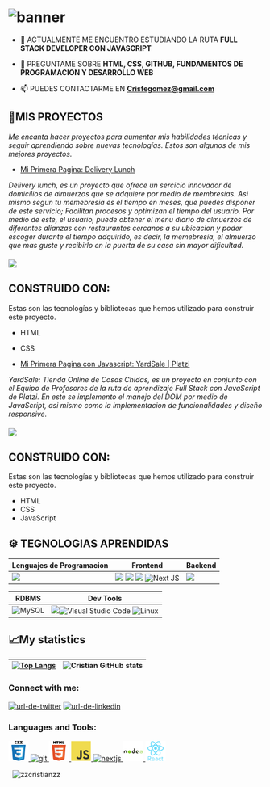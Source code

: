 # ![banner](https://ibb.co/TPqtP8k)


- 🔭 ACTUALMENTE ME ENCUENTRO ESTUDIANDO LA RUTA **FULL STACK DEVELOPER CON JAVASCRIPT**

- 💬 PREGUNTAME SOBRE **HTML, CSS, GITHUB, FUNDAMENTOS DE PROGRAMACION Y DESARROLLO WEB**

- 📫 PUEDES CONTACTARME EN **Crisfegomez@gmail.com**

## 🚀MIS PROYECTOS 
_Me encanta hacer proyectos para aumentar mis habilidades técnicas y seguir aprendiendo sobre nuevas tecnologías. Estos son algunos de mis mejores proyectos._

- [Mi Primera Pagina: Delivery Lunch](https://github.com/ZzCristianzZ/Deliverylunchoficial)

_Delivery lunch, es un proyecto que ofrece un sercicio innovador de domicilios de almuerzos que se adquiere por medio de membresias. Asi mismo segun tu memebresia es el tiempo en meses, que puedes disponer de este servicio; Facilitan procesos y optimizan el tiempo del usuario.
Por medio de este, el usuario, puede obtener el menu diario de almuerzos de diferentes alianzas con restaurantes cercanos a su ubicacion y poder escoger durante el tiempo adquirido, es decir, la memebresia, el almuerzo que mas guste y recibirlo en la puerta de su casa sin mayor dificultad._

<img src="https://lh3.googleusercontent.com/ke1p-RNbdyZw9i2jfnkGuafOXXxXel3ohFoAh-E6V1FMgngoPhWqs00j22ezXRcy8mB3Hy-rrWkQwaSzekeqsvt6beYwnC02tlWu-SHTFEsNt78N49Q-ZIQfScIRbil-q1MW4EUs4tj0srcIn-A7FF2Gkliwv0rao8KemmWASYVEAB3w98wjM6tyH9Ogdv4yiKyTctYg0mdGYLH7udDrW0zazDKGOYsTevwL3_GsaMjU5LiYLn_Je8zZ1QNo_FPDRMdnxKVqAhETqYpwc_mUBbkKZJuLrjxn4207w30g8nn2XIi-QJJtveVGq5oc7QxXrX6m2AAzTfr7_33xUwb3bOpTPvqfFk2Rfrpx_FgQ7k5_oyJ47W3UyXVzeltO2tvLq7WqhVv7FNVapav77VXBQXgnH9Rhcth80kqGVpfJsKiH2aR5JKGqXGXndOXQUfozOWfCrU8_4oO5hf2nNWYOqMkFUb4_PBoMVYJ8Gh3X3hpT3xH2grfMSTX5DuCoVO9PCMuBRcjJTteCExBn1Sn2f2u_3NdAsFsiV85o8WIufD4NKhD63pjmlf1Giva-hkIko6mFsWj07CWl1E5lJ4CVC0a8md4ufhOjHxF5eDAC3279jDGojik2jk1adozEnaK2JfS70pf_WbOscGm1jX9bJ7dBlspDUsMR0e3tbY8mwI2m40bEKtE5NHOrYKLEG8o2Kue47n6hqqpyDkBNZre6kqM9Xy4KpY4m9LbxtqAEVX380nsQXFnxUicWjAwLmAUwLjCOOVOs9ATCQGCPBA24GSHGiN2JPzzKupNiYtedTSBtSZuyhNyUQv-j6m1-ZdGOXL3KfKEfBxKtiMpp3u1lDFWpkUHslVwJPPLTT7uOWOBwRW1e2YlLzCCNSFbG5X5RC710w8VVRNKIaRq-awyD8ZaPsMgivn2Yam6qT-1PXem1qDSVOi2byxgtgt_UTODXM7hKxUoC-v3nCfsnqAyttaE=s909-no?authuser=0" width="800" align="middle" style="float: center;" >


## CONSTRUIDO CON:

Estas son las tecnologías y bibliotecas que hemos utilizado para construir este proyecto.

- HTML
- CSS

- [Mi Primera Pagina con Javascript: YardSale | Platzi ](https://github.com/ZzCristianzZ/curso-frontend-developer-practico-javascript)

_YardSale: Tienda Online de Cosas Chidas, es un proyecto en conjunto con el Equipo de Profesores de la ruta de aprendizaje Full Stack con JavaScript de Platzi. En este se implemento el manejo del DOM por medio de JavaScript, asi mismo como la implementacion de funcionalidades y diseño responsive._

<img src="https://lh3.googleusercontent.com/pIgcpHRPX7JnqNAmFgzzjaJUUn7xK_fwUPR2A19wDQIy0CC0T8GO86Wl68Fn5GtRYRMIK8_gebm_TFWVqRk2Exc4lBYKxsqFv4YKRtJOH7pyPqDWzt-k-V8FRWZrROEAJzvOhglit5uhGPTPQ1o7x2SYjoiTimNq3vxTVwO1FnLWG-fHUVgU_eEomHJ3Sc8JLMMUJb3Nj7W9HlHRcDGcZlr7fYoffe3F4E3GSs6tBAoyBwUOYmQUzxcXETs0qVH3NMS-ugJJ8afuqjFpHheyJP_mhkLz0hPcb_IitVfrfepBKU_4W2owuYNPBftNQkn58Ro8P_j1gGYii5PDqedPHKcTWQ_r_z9X5w8c-2y4SLBv3hfCqXGnak4Jdpr_570lWBBhYtgwjo5aWylefy3slH23Z_V5Afe3VBdDyn6MODYgTuwvnuT18lqFJYf6p47ByqCQUZ6P_GnRY1UFl7zmA5CccIjnN5vAoSt1BL15T904HrVA7a4ejylbUb_HVWeDo4U9InDMUsHFb58UY1gD-p2GftK7m_gRZR05Erx1xBTZzOCkW9mz3x1sVmXGUhmoCc5zAna6YD0osZ8o0MQfp_6ASErdya7jpE2k_IeKJdRNr_V3NPYWnIKiw1JDKVGuwwKiqsndW5zymW564uu3p7s7NrqdDUFsWxK-n4m8Pc5LqPROmmpf0sQdDCMWK7x-NrCpbY-F93cknnisNt-SDpYa_rRRsWRFiRb4JtNk8l68TPojYf4kyjhSi4aoKXbSPNLxJuXnlr83Ppv_tLrU8I43o6rRiYRwXRWvtZjRZds3bUls0BXxFGUySuMs2aQsrWf0HNEjwf22QVYLCpe1u5q8BTOFVNUhPORoCbFAAnD7MgmaGy6evTqgEstwNG7pVaZ_lnWn1a9BIsUuxYpidSHaQnChorkubjK1DqjkeSobY8GAb8c-GYegFpsyE0D9OWMKTGq3pgKCg3KWZLhMNNQ=s974-no?authuser=0" width="800" align="middle" style="float: center;" >

## CONSTRUIDO CON:

Estas son las tecnologías y bibliotecas que hemos utilizado para construir este proyecto.

- HTML
- CSS
- JavaScript

## ⚙ TEGNOLOGIAS APRENDIDAS
|Lenguajes de Programacion|Frontend|Backend|
|---|---|---|
|<img src="https://img.shields.io/badge/JavaScript-323330?style=for-the-badge&logo=javascript&logoColor=F7DF1E"/>|<img src="https://img.shields.io/badge/HTML5-E34F26?style=for-the-badge&logo=html5&logoColor=white"/> <img src="https://img.shields.io/badge/React-20232A?style=for-the-badge&logo=react&logoColor=61DAFB" /> <img src="https://img.shields.io/badge/CSS3-1572B6?style=for-the-badge&logo=css3&logoColor=white"/> ![Next JS](https://img.shields.io/badge/Next-black?style=for-the-badge&logo=next.js&logoColor=white)|<img src="https://img.shields.io/badge/Node.js-339933?style=for-the-badge&logo=nodedotjs&logoColor=white" />  |


|RDBMS|Dev Tools|
|---|---|
![MySQL](https://img.shields.io/badge/mysql-%2300f.svg?style=for-the-badge&logo=mysql&logoColor=white)|<img src="https://img.shields.io/badge/GIT-E44C30?style=for-the-badge&logo=git&logoColor=white"/>![Visual Studio Code](https://img.shields.io/badge/Visual%20Studio%20Code-0078d7.svg?style=for-the-badge&logo=visual-studio-code&logoColor=white) ![Linux](https://img.shields.io/badge/Linux-FCC624?style=for-the-badge&logo=linux&logoColor=black)
## 📈My statistics
|[![Top Langs](https://github-readme-stats.vercel.app/api/top-langs/?username=ZzCristianzZ&show_icons=true&theme=city_lights)](https://github.com/ZzCristianzZ/github-readme-stats)|![Cristian GitHub stats](https://github-readme-stats.vercel.app/api?username=ZzCristianzZ&show_icons=true&theme=city_lights)|
|---|---|


<h3 align="left">Connect with me:</h3>
<p align="left">
<a href="https://twitter.com/criss_lopez20" target="blank"><img align="center" src="https://raw.githubusercontent.com/rahuldkjain/github-profile-readme-generator/master/src/images/icons/Social/twitter.svg" alt="url-de-twitter" height="30" width="40" /></a>
<a href="https://linkedin.com/in/url-de-linkedin" target="blank"><img align="center" src="https://raw.githubusercontent.com/rahuldkjain/github-profile-readme-generator/master/src/images/icons/Social/linked-in-alt.svg" alt="url-de-linkedin" height="30" width="40" /></a>
</p>

<h3 align="left">Languages and Tools:</h3>
<p align="left"> <a href="https://www.w3schools.com/css/" target="_blank" rel="noreferrer"> <img src="https://raw.githubusercontent.com/devicons/devicon/master/icons/css3/css3-original-wordmark.svg" alt="css3" width="40" height="40"/> </a> <a href="https://git-scm.com/" target="_blank" rel="noreferrer"> <img src="https://www.vectorlogo.zone/logos/git-scm/git-scm-icon.svg" alt="git" width="40" height="40"/> </a> <a href="https://www.w3.org/html/" target="_blank" rel="noreferrer"> <img src="https://raw.githubusercontent.com/devicons/devicon/master/icons/html5/html5-original-wordmark.svg" alt="html5" width="40" height="40"/> </a> <a href="https://developer.mozilla.org/en-US/docs/Web/JavaScript" target="_blank" rel="noreferrer"> <img src="https://raw.githubusercontent.com/devicons/devicon/master/icons/javascript/javascript-original.svg" alt="javascript" width="40" height="40"/> </a> <a href="https://nextjs.org/" target="_blank" rel="noreferrer"> <img src="https://cdn.worldvectorlogo.com/logos/nextjs-2.svg" alt="nextjs" width="40" height="40"/> </a> <a href="https://nodejs.org" target="_blank" rel="noreferrer"> <img src="https://raw.githubusercontent.com/devicons/devicon/master/icons/nodejs/nodejs-original-wordmark.svg" alt="nodejs" width="40" height="40"/> </a> <a href="https://reactjs.org/" target="_blank" rel="noreferrer"> <img src="https://raw.githubusercontent.com/devicons/devicon/master/icons/react/react-original-wordmark.svg" alt="react" width="40" height="40"/> </a>
 
  
<p>&nbsp; <img align = "center" src = "https://github-readme-stats.vercel.app/api?username=zzcristianzz&show_icons=true&locale=en" alt =" zzcristianzz "> </p >
 
 
